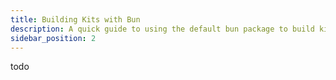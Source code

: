 ```yaml
---
title: Building Kits with Bun
description: A quick guide to using the default bun package to build kits
sidebar_position: 2
---
```


todo
